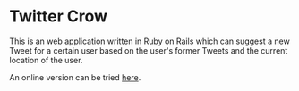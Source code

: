 Twitter Crow
============

This is an web application written in Ruby on Rails which can
suggest a new Tweet for a certain user based on the user's
former Tweets and the current location of the user.

An online version can be tried [here](http://twitter-crow.taufderl.de).